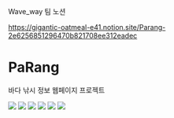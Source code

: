 Wave_way
팀 노션

https://gigantic-oatmeal-e41.notion.site/Parang-2e6256851296470b821708ee312eadec
# PaRang

바다 낚시 정보 웹페이지 프로젝트

<img src = https://cdn.discordapp.com/attachments/961574253113782292/1022088629906067538/1.png />
<img src = https://cdn.discordapp.com/attachments/961574253113782292/1022088651548676166/2.png />
<img src = https://cdn.discordapp.com/attachments/961574253113782292/1029589941610614864/unknown.png />
<img src = https://cdn.discordapp.com/attachments/961574253113782292/1029590149954293821/unknown.png />
<img src = https://cdn.discordapp.com/attachments/961574253113782292/1029590441852665869/unknown.png />
<img src = https://cdn.discordapp.com/attachments/961574253113782292/1029594465695965204/unknown.png />
<!-- <img src="https://img.shields.io/badge/SpringBoot-#6DB33F?style=flat&logo=Spring&logoColor=white" /> -->

<!-- <img src="https://img.shields.io/badge/React-61DAFB?style=flat&logo=React&logoColor=white"/>
 -->



